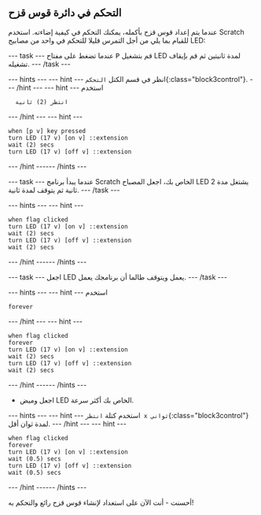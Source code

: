 ## التحكم في دائرة قوس قزح

عندما يتم إعداد قوس قزح بأكمله، يمكنك التحكم في كيفية إضاءته. استخدم Scratch للقيام بما يلي من أجل التمرس قليلا للتحكم في واحد من مصابيح LED:

--- task --- عندما تضغط على مفتاح <kbd>P</kbd> قم بتشغيل LED لمدة ثانيتين ثم قم بإيقاف تشغيله. --- /task ---

--- hints ---
 --- hint --- انظر في قسم الكتل `التحكم`{:class="block3control"}.
--- /hint ---
 --- hint --- استخدم

```blocks3
  انتظر (2) ثانية
```

--- /hint --- --- hint ---

```blocks3
when [p v] key pressed
turn LED (17 v) [on v] ::extension
wait (2) secs
turn LED (17 v) [off v] ::extension
```

--- /hint ------ /hints ---

--- task --- عندما يبدأ برنامج Scratch الخاص بك، اجعل المصباح LED يشتغل مدة 2 ثانية ثم يتوقف لمدة ثانية. --- /task ---

--- hints ---
 --- hint ---

```blocks3
when flag clicked
turn LED (17 v) [on v] ::extension
wait (2) secs
turn LED (17 v) [off v] ::extension
wait (2) secs
```

--- /hint ------ /hints ---

--- task --- اجعل LED يعمل ويتوقف طالما أن برنامجك يعمل. --- /task ---

--- hints ---
 --- hint --- استخدم

```blocks3
forever
```

--- /hint --- --- hint ---

```blocks3
when flag clicked
forever
turn LED (17 v) [on v] ::extension
wait (2) secs
turn LED (17 v) [off v] ::extension
wait (2) secs
```

--- /hint ------ /hints ---

+ اجعل وميض LED الخاص بك أكثر سرعة.

--- hints ---
 --- hint --- استخدم كتلة `انتظر x ثواني`{:class="block3control"} لمدة ثوان أقل.
--- /hint ---
 --- hint ---

```blocks3
when flag clicked
forever
turn LED (17 v) [on v] ::extension
wait (0.5) secs
turn LED (17 v) [off v] ::extension
wait (0.5) secs
```

--- /hint ------ /hints ---

أحسنت - أنت الآن على استعداد لإنشاء قوس قزح رائع والتحكم به!